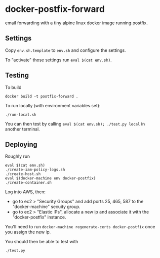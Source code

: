 # docker-postfix-forward

email forwarding with a tiny alpine linux docker image running postfix.

## Settings

Copy `env.sh.template` to `env.sh` and configure the settings.

To "activate" those settings run `eval $(cat env.sh)`.

## Testing

To build

    docker build -t postfix-forward .

To run locally (with environment variables set):

    ./run-local.sh

You can then test by calling `eval $(cat env.sh); ./test.py local` in another terminal.

## Deploying

Roughly run

    eval $(cat env.sh)
    ./create-iam-policy-logs.sh
    ./create-host.sh
    eval $(docker-machine env docker-postfix)
    ./create-container.sh

Log into AWS, then:
* go to ec2 > "Security Groups" and add ports 25, 465, 587 to the "docker-machine" secuity group.
* go to ec2 > "Elastic IPs", allocate a new ip and associate it with the "docker-postfix" instance.

You'll need to run `docker-machine regenerate-certs docker-postfix` once you assign the new ip.

You should then be able to test with

    ./test.py
